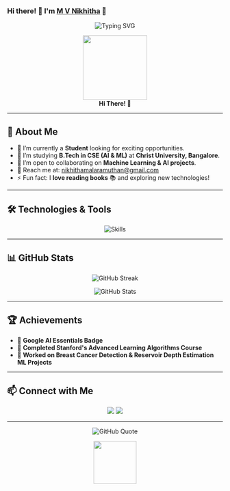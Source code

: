 ### Hi there! 👋 I'm [M V Nikhitha](https://github.com/Nikhitha1202) 🚀

<p align="center">
  <img src="https://readme-typing-svg.demolab.com?font=Fira+Code&pause=1000&color=F75C7E&width=435&lines=Passionate+Software+Engineer;Machine+Learning+Enthusiast;AI+Explorer;Always+Learning+New+Things!" alt="Typing SVG" />
</p>

<p align="center">
  <img src="https://media.giphy.com/media/xUPGcy2kU80XfaT9q8/giphy.gif" width="150" height="150" />
  <br>
  <strong>Hi There! 👋</strong>
</p>

---

## 🚀 About Me

- 🔭 I’m currently a **Student** looking for exciting opportunities.
- 🌱 I’m studying **B.Tech in CSE (AI & ML)** at **Christ University, Bangalore**.
- 👯 I’m open to collaborating on **Machine Learning & AI projects**.
- 📧 Reach me at: [nikhithamalaramuthan@gmail.com](mailto:nikhithamalaramuthan@gmail.com)
- ⚡ Fun fact: I **love reading books** 📚 and exploring new technologies!

---

## 🛠️ Technologies & Tools

<p align="center">
  <img src="https://skillicons.dev/icons?i=python,tensorflow,keras,html,css,js,react,git,github&theme=light" alt="Skills" />
</p>

---

## 📊 GitHub Stats

<p align="center">
  <img src="https://github-readme-streak-stats.herokuapp.com/?user=Nikhitha1202&theme=radical" alt="GitHub Streak" />
</p>

<p align="center">
  <img src="https://github-readme-stats.vercel.app/api?username=Nikhitha1202&show_icons=true&theme=radical" alt="GitHub Stats" />
</p>

---

## 🏆 Achievements

- 🌟 **Google AI Essentials Badge**
- 🌟 **Completed Stanford's Advanced Learning Algorithms Course**
- 🌟 **Worked on Breast Cancer Detection & Reservoir Depth Estimation ML Projects**

---

## 📫 Connect with Me

<p align="center">
  <a href="https://www.linkedin.com/in/m-v-nikhitha1202/"><img src="https://img.shields.io/badge/LinkedIn-0077B5?style=for-the-badge&logo=linkedin&logoColor=white"/></a>
  <a href="mailto:nikhithamalaramuthan@gmail.com"><img src="https://img.shields.io/badge/Email-D14836?style=for-the-badge&logo=gmail&logoColor=white"/></a>
</p>

---

<p align="center">
  <img src="https://quotes-github-readme.vercel.app/api?type=horizontal&theme=radical" alt="GitHub Quote" />
</p>

<p align="center">
  <img src="https://media.giphy.com/media/du3J3cXyzhj75IOgvA/giphy.gif" width="100" height="100" />
</p>
